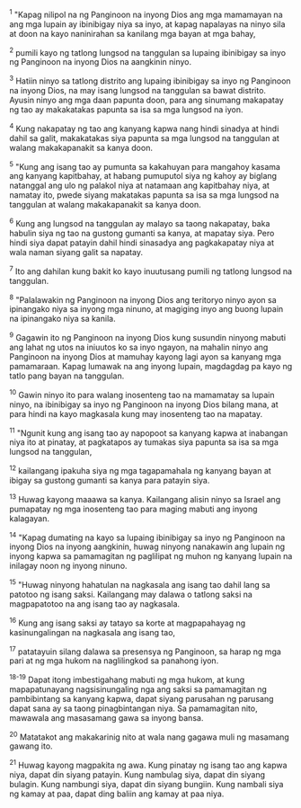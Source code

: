 <sup>1</sup>
"Kapag nilipol na ng Panginoon na inyong Dios ang mga mamamayan na ang mga lupain ay ibinibigay niya sa inyo, at kapag napalayas na ninyo sila at doon na kayo naninirahan sa kanilang mga bayan at mga bahay, 

<sup>2</sup>
pumili kayo ng tatlong lungsod na tanggulan sa lupaing ibinibigay sa inyo ng Panginoon na inyong Dios na aangkinin ninyo. 

<sup>3</sup>
Hatiin ninyo sa tatlong distrito ang lupaing ibinibigay sa inyo ng Panginoon na inyong Dios, na may isang lungsod na tanggulan sa bawat distrito. Ayusin ninyo ang mga daan papunta doon, para ang sinumang makapatay ng tao ay makakatakas papunta sa isa sa mga lungsod na iyon. 

<sup>4</sup>
Kung nakapatay ng tao ang kanyang kapwa nang hindi sinadya at hindi dahil sa galit, makakatakas siya papunta sa mga lungsod na tanggulan at walang makakapanakit sa kanya doon. 

<sup>5</sup>
"Kung ang isang tao ay pumunta sa kakahuyan para mangahoy kasama ang kanyang kapitbahay, at habang pumuputol siya ng kahoy ay biglang natanggal ang ulo ng palakol niya at natamaan ang kapitbahay niya, at namatay ito, pwede siyang makatakas papunta sa isa sa mga lungsod na tanggulan at walang makakapanakit sa kanya doon. 

<sup>6</sup>
Kung ang lungsod na tanggulan ay malayo sa taong nakapatay, baka habulin siya ng tao na gustong gumanti sa kanya, at mapatay siya. Pero hindi siya dapat patayin dahil hindi sinasadya ang pagkakapatay niya at wala naman siyang galit sa napatay. 

<sup>7</sup>
Ito ang dahilan kung bakit ko kayo inuutusang pumili ng tatlong lungsod na tanggulan. 

<sup>8</sup>
"Palalawakin ng Panginoon na inyong Dios ang teritoryo ninyo ayon sa ipinangako niya sa inyong mga ninuno, at magiging inyo ang buong lupain na ipinangako niya sa kanila. 

<sup>9</sup>
Gagawin ito ng Panginoon na inyong Dios kung susundin ninyong mabuti ang lahat ng utos na iniuutos ko sa inyo ngayon, na mahalin ninyo ang Panginoon na inyong Dios at mamuhay kayong lagi ayon sa kanyang mga pamamaraan. Kapag lumawak na ang inyong lupain, magdagdag pa kayo ng tatlo pang bayan na tanggulan. 

<sup>10</sup>
Gawin ninyo ito para walang inosenteng tao na mamamatay sa lupain ninyo, na ibinibigay sa inyo ng Panginoon na inyong Dios bilang mana, at para hindi na kayo magkasala kung may inosenteng tao na mapatay. 

<sup>11</sup>
"Ngunit kung ang isang tao ay napopoot sa kanyang kapwa at inabangan niya ito at pinatay, at pagkatapos ay tumakas siya papunta sa isa sa mga lungsod na tanggulan, 

<sup>12</sup>
kailangang ipakuha siya ng mga tagapamahala ng kanyang bayan at ibigay sa gustong gumanti sa kanya para patayin siya. 

<sup>13</sup>
Huwag kayong maaawa sa kanya. Kailangang alisin ninyo sa Israel ang pumapatay ng mga inosenteng tao para maging mabuti ang inyong kalagayan.

<sup>14</sup>
"Kapag dumating na kayo sa lupaing ibinibigay sa inyo ng Panginoon na inyong Dios na inyong aangkinin, huwag ninyong nanakawin ang lupain ng inyong kapwa sa pamamagitan ng paglilipat ng muhon ng kanyang lupain na inilagay noon ng inyong ninuno.

<sup>15</sup>
"Huwag ninyong hahatulan na nagkasala ang isang tao dahil lang sa patotoo ng isang saksi. Kailangang may dalawa o tatlong saksi na magpapatotoo na ang isang tao ay nagkasala. 

<sup>16</sup>
Kung ang isang saksi ay tatayo sa korte at magpapahayag ng kasinungalingan na nagkasala ang isang tao, 

<sup>17</sup>
patatayuin silang dalawa sa presensya ng Panginoon, sa harap ng mga pari at ng mga hukom na naglilingkod sa panahong iyon.

<sup>18-19</sup>
Dapat itong imbestigahang mabuti ng mga hukom, at kung mapapatunayang nagsisinungaling nga ang saksi sa pamamagitan ng pambibintang sa kanyang kapwa, dapat siyang parusahan ng parusang dapat sana ay sa taong pinagbintangan niya. Sa pamamagitan nito, mawawala ang masasamang gawa sa inyong bansa. 

<sup>20</sup>
Matatakot ang makakarinig nito at wala nang gagawa muli ng masamang gawang ito. 

<sup>21</sup>
Huwag kayong magpakita ng awa. Kung pinatay ng isang tao ang kapwa niya, dapat din siyang patayin. Kung nambulag siya, dapat din siyang bulagin. Kung nambungi siya, dapat din siyang bungiin. Kung nambali siya ng kamay at paa, dapat ding baliin ang kamay at paa niya.